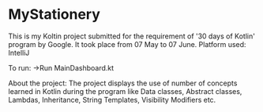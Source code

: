 # MyStationery
This is my Koltin project submitted for the requirement of '30 days of Kotlin' program by Google. It took place from 07 May to 07 June.
Platform used: IntelliJ

To run:
->Run MainDashboard.kt

About the project:
The project displays the use of number of concepts learned in Kotlin during the program like Data classes, Abstract classes, Lambdas, Inheritance, String Templates, Visibility Modifiers etc.


